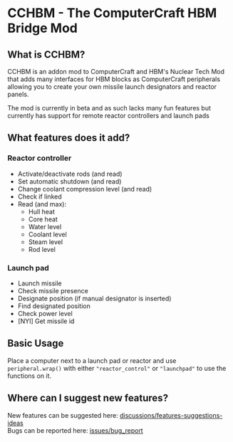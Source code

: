 <!-- m-doescode -->

# CCHBM - The ComputerCraft HBM Bridge Mod

## What is CCHBM?

CCHBM is an addon mod to ComputerCraft and HBM's Nuclear Tech Mod that adds many interfaces for HBM blocks
as ComputerCraft peripherals allowing you to create your own missile launch designators and reactor panels.

The mod is currently in beta and as such lacks many fun features but currently has support for remote
reactor controllers and launch pads

## What features does it add?

### Reactor controller
* Activate/deactivate rods (and read)
* Set automatic shutdown (and read)
* Change coolant compression level (and read)
* Check if linked
* Read (and max):
  * Hull heat
  * Core heat
  * Water level
  * Coolant level
  * Steam level
  * Rod level

### Launch pad

* Launch missile
* Check missile presence
* Designate position (if manual designator is inserted)
* Find designated position
* Check power level
* [NYI] Get missile id

## Basic Usage

Place a computer next to a launch pad or reactor and use `peripheral.wrap()` with either `"reactor_control"` or `"launchpad"` to use the functions on it.

## Where can I suggest new features?

New features can be suggested here: [discussions/features-suggestions-ideas](https://github.com/m-doescode/cchbm/discussions/categories/features-suggestions-ideas)
<br>Bugs can be reported here: [issues/bug_report](https://github.com/m-doescode/cchbm/issues/new?assignees=m-doescode&labels=bug&template=bug_report.md&title=%5BBUG+REPORT%5D+%3C+Summary+of+bug+%3E)
